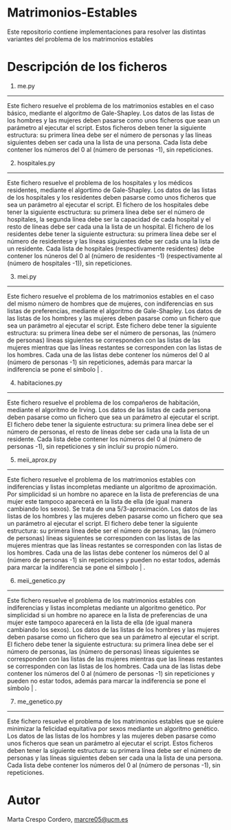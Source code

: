 # Matrimonios-Estables
Este repositorio contiene implementaciones para resolver las distintas variantes del problema de los matrimonios estables

Descripción de los ficheros
===========================

1. me.py
---------

Este fichero resuelve el problema de los matrimonios estables en el caso básico, mediante el algoritmo de Gale-Shapley. Los datos de las listas de los hombres y las mujeres deben pasarse como unos ficheros que sean un parámetro al ejecutar el script. Estos ficheros deben tener la siguiente estructura: su primera línea debe ser el número de personas y las líneas siguientes deben ser cada una la lista de una persona. Cada lista debe contener los números del 0 al (número de personas -1), sin repeticiones.


2. hospitales.py
-----------------

Este fichero resuelve el problema de los hospitales y los médicos residentes, mediante el algortimo de Gale-Shapley. Los datos de las listas de los hospitales y los residentes deben pasarse como unos ficheros que sea un parámetro al ejecutar el script. El fichero de los hospitales debe tener la siguiente esctructura: su primera línea debe ser el número de hospitales, la segunda línea debe ser la capacidad de cada hospital y el resto de líneas debe ser cada una la lista de un hospital. El fichero de los residentes debe tener la siguiente estructura: su primera línea debe ser el número de residentese y las líneas siguientes debe ser cada una la lista de un residente. Cada lista de hospitales (respectivamente residentes) debe contener los núneros del 0 al (número de residentes -1) (respectivamente al (número de hospitales -1)), sin repeticiones.


3. mei.py
-----------

Este fichero resuelve el problema de los matrimonios estables en el caso del mismo número de hombres que de mujeres, con indiferencias en sus listas de preferencias, mediante el algoritmo de Gale-Shapley. Los datos de las listas de los hombres y las mujeres deben pasarse como un fichero que sea un parámetro al ejecutar el script. Este fichero debe tener la siguiente estructura: su primera línea debe ser el número de personas, las (número de personas) líneas siguientes se corresponden con las listas de las mujeres mientras que las líneas restantes se corresponden con las listas de los hombres. Cada una de las listas debe contener los números del 0 al (número de personas -1) sin repeticiones, además para marcar la indiferencia se pone el símbolo | .


4. habitaciones.py
-------------------

Este fichero resuelve el problema de los compañeros de habitación, mediante el algoritmo de Irving. Los datos de las listas de cada persona deben pasarse como un fichero que sea un parámetro al ejecutar el script. El fichero debe tener la siguiente estructura: su primera línea debe ser el número de personas, el resto de líneas debe ser cada una la lista de un residente. Cada lista debe contener los números del 0 al (número de personas -1), sin repeticiones y sin incluir su propio número.

5. meii_aprox.py
-----------------

Este fichero resuelve el problema de los matrimonios estables con indiferencias y listas incompletas mediante un algoritmo de aproximación. Por simplicidad si un hombre no aparece en la lista de preferencias de una mujer este tampoco aparecerá en la lista de ella (de igual manera cambiando los sexos). Se trata de una 5/3-aproximación. Los datos de las listas de los hombres y las mujeres deben pasarse como un fichero que sea un parámetro al ejecutar el script. El fichero debe tener la siguiente estructura: su primera línea debe ser el número de personas, las (número de personas) líneas siguientes se corresponden con las listas de las mujeres mientras que las líneas restantes se corresponden con las listas de los hombres. Cada una de las listas debe contener los números del 0 al (número de personas -1) sin repeticiones y pueden no estar todos, además para marcar la indiferencia se pone el símbolo | .

6. meii_genetico.py
-------------------

Este fichero resuelve el problema de los matrimonios estables con indiferencias y listas incompletas mediante un algoritmo genético. Por simplicidad si un hombre no aparece en la lista de preferencias de una mujer este tampoco aparecerá en la lista de ella (de igual manera cambiando los sexos). Los datos de las listas de los hombres y las mujeres deben pasarse como un fichero que sea un parámetro al ejecutar el script. El fichero debe tener la siguiente estructura: su primera línea debe ser el número de personas, las (número de personas) líneas siguientes se corresponden con las listas de las mujeres mientras que las líneas restantes se corresponden con las listas de los hombres. Cada una de las listas debe contener los números del 0 al (número de personas -1) sin repeticiones y pueden no estar todos, además para marcar la indiferencia se pone el símbolo | .


7. me_genetico.py
-----------------

Este fichero resuelve el problema de los matrimonios estables que se quiere minimizar la felicidad equitativa por sexos mediante un algoritmo genético. Los datos de las listas de los hombres y las mujeres deben pasarse como unos ficheros que sean un parámetro al ejecutar el script. Estos ficheros deben tener la siguiente estructura: su primera línea debe ser el número de personas y las líneas siguientes deben ser cada una la lista de una persona. Cada lista debe contener los números del 0 al (número de personas -1), sin repeticiones.

Autor
=====
Marta Crespo Cordero, marcre05@ucm.es
